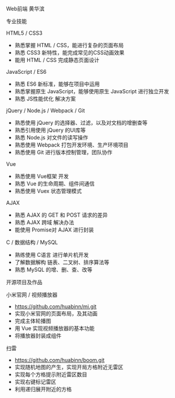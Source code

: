Web前端 黄华滨

专业技能

HTML5 / CSS3

 - 熟悉掌握 HTML / CSS，能进行复杂的页面布局
 - 熟悉 CSS3 新特性，能完成常见的CSS动画效果
 - 能用 HTML / CSS 完成静态页面设计

JavaScript / ES6

 - 熟悉 ES6 新标准，能够在项目中运用
 - 熟悉掌握原生 JavaScript，能够使用原生 JavaScript 进行独立开发
 - 熟悉 JS性能优化 解决方案

jQuery / Node.js / Webpack / Git
 - 熟悉使用 jQuery 的选择器、过滤，以及对文档的增删查等
 - 熟悉引用使用 jQuery 的UI库等
 - 熟悉 Node.js 对文件的读写操作
 - 熟悉使用 Webpack 打包开发环境、生产环境项目
 - 熟悉使用 Git 进行版本控制管理，团队协作

Vue
 - 熟悉使用 Vue框架 开发
 - 熟悉 Vue 的生命周期、组件间通信
 - 熟悉使用 Vuex 状态管理模式

AJAX
 - 熟悉 AJAX 的 GET 和 POST 请求的差异
 - 熟悉 AJAX 跨域 解决办法
 - 能使用 Promise对 AJAX 进行封装

C / 数据结构 / MySQL
 - 熟练使用 C语言 进行单片机开发
 - 了解数据解构 链表、二叉树、排序算法等
 - 熟悉 MySQL 的增、删、查、改等

开源项目及作品

小米官网 / 视频播放器
 - https://github.com/huabinn/mi.git
 - 实现小米官网的页面布局，及其动画
 - 完成主体轮播图
 - 用 Vue 实现视频播放器的基本功能
 - 将播放器封装成组件
 
扫雷
 - https://github.com/huabinn/boom.git
 - 实现随机地图的产生，实现开局方格附近无雷区
 - 实现每个方格提示附近雷区数目
 - 实现右键标记雷区
 - 利用递归展开附近的方格
